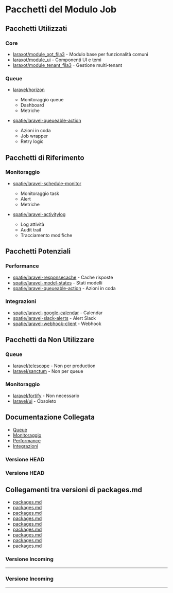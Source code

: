 # Pacchetti del Modulo Job

## Pacchetti Utilizzati

### Core
- [laraxot/module_xot_fila3](../Xot/docs/packages.md) - Modulo base per funzionalità comuni
- [laraxot/module_ui](../UI/docs/packages.md) - Componenti UI e temi
- [laraxot/module_tenant_fila3](../Tenant/docs/packages.md) - Gestione multi-tenant

### Queue
- [laravel/horizon](https://github.com/laravel/horizon)
  - Monitoraggio queue
  - Dashboard
  - Metriche

- [spatie/laravel-queueable-action](https://github.com/spatie/laravel-queueable-action)
  - Azioni in coda
  - Job wrapper
  - Retry logic

## Pacchetti di Riferimento

### Monitoraggio
- [spatie/laravel-schedule-monitor](https://github.com/spatie/laravel-schedule-monitor)
  - Monitoraggio task
  - Alert
  - Metriche

- [spatie/laravel-activitylog](https://github.com/spatie/laravel-activitylog)
  - Log attività
  - Audit trail
  - Tracciamento modifiche

## Pacchetti Potenziali

### Performance
- [spatie/laravel-responsecache](https://github.com/spatie/laravel-responsecache) - Cache risposte
- [spatie/laravel-model-states](https://github.com/spatie/laravel-model-states) - Stati modelli
- [spatie/laravel-queueable-action](https://github.com/spatie/laravel-queueable-action) - Azioni in coda

### Integrazioni
- [spatie/laravel-google-calendar](https://github.com/spatie/laravel-google-calendar) - Calendar
- [spatie/laravel-slack-alerts](https://github.com/spatie/laravel-slack-alerts) - Alert Slack
- [spatie/laravel-webhook-client](https://github.com/spatie/laravel-webhook-client) - Webhook

## Pacchetti da Non Utilizzare

### Queue
- [laravel/telescope](https://github.com/laravel/telescope) - Non per production
- [laravel/sanctum](https://github.com/laravel/sanctum) - Non per queue

### Monitoraggio
- [laravel/fortify](https://github.com/laravel/fortify) - Non necessario
- [laravel/ui](https://github.com/laravel/ui) - Obsoleto

## Documentazione Collegata

- [Queue](packages/queue.md)
- [Monitoraggio](packages/monitoring.md)
- [Performance](packages/performance.md)
- [Integrazioni](packages/integrations.md) 
### Versione HEAD

### Versione HEAD


## Collegamenti tra versioni di packages.md
* [packages.md](../../../Gdpr/docs/packages.md)
* [packages.md](../../../Notify/docs/packages.md)
* [packages.md](../../../Xot/docs/packages.md)
* [packages.md](../../../User/docs/packages.md)
* [packages.md](../../../UI/docs/packages.md)
* [packages.md](../../../Lang/docs/packages.md)
* [packages.md](../../../Job/docs/packages.md)
* [packages.md](../../../Media/docs/packages.md)
* [packages.md](../../../Tenant/docs/packages.md)


### Versione Incoming


---


### Versione Incoming


---

